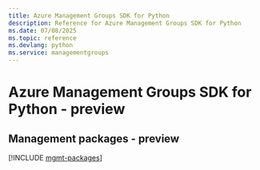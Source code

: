 ```yaml
---
title: Azure Management Groups SDK for Python
description: Reference for Azure Management Groups SDK for Python
ms.date: 07/08/2025
ms.topic: reference
ms.devlang: python
ms.service: managementgroups
---
```

# Azure Management Groups SDK for Python - preview

## Management packages - preview
[!INCLUDE [mgmt-packages](management-groups-mgmt-index.md)]